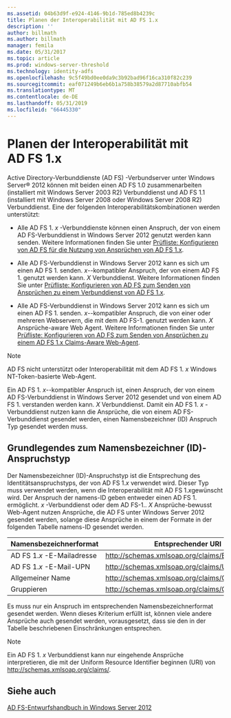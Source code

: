 ```yaml
---
ms.assetid: 04b63d9f-e924-4146-9b1d-785ed8b4239c
title: Planen der Interoperabilität mit AD FS 1.x
description: ''
author: billmath
ms.author: billmath
manager: femila
ms.date: 05/31/2017
ms.topic: article
ms.prod: windows-server-threshold
ms.technology: identity-adfs
ms.openlocfilehash: 9c5f49bd0ee0da9c3b92bad96f16ca310f82c239
ms.sourcegitcommit: eaf071249b6eb6b1a758b38579a2d87710abfb54
ms.translationtype: MT
ms.contentlocale: de-DE
ms.lasthandoff: 05/31/2019
ms.locfileid: "66445330"
---
```

# <a name="planning-for-interoperability-with-ad-fs-1x"></a>Planen der Interoperabilität mit AD FS 1.x

Active Directory-Verbunddienste \(AD FS\) -Verbundserver unter Windows Server® 2012 können mit beiden einen AD FS 1.0 zusammenarbeiten \(installiert mit Windows Server 2003 R2\) Verbunddienst und AD FS 1.1 \(installiert mit Windows Server 2008 oder Windows Server 2008 R2\) Verbunddienst. Eine der folgenden Interoperabilitätskombinationen werden unterstützt:  

-   Alle AD FS 1. *x* -Verbunddienste können einen Anspruch, der von einem AD FS-Verbunddienst in Windows Server 2012 genutzt werden kann senden. Weitere Informationen finden Sie unter [Prüfliste: Konfigurieren von AD FS für die Nutzung von Ansprüchen von AD FS 1.x](../../ad-fs/deployment/Checklist--Configuring-AD-FS--to-Consume-Claims-from-AD-FS-1.x.md).  

-   Alle AD FS-Verbunddienst in Windows Server 2012 kann es sich um einen AD FS 1. senden. *x*\--kompatibler Anspruch, der von einem AD FS 1. genutzt werden kann. *X* Verbunddienst. Weitere Informationen finden Sie unter [Prüfliste: Konfigurieren von AD FS zum Senden von Ansprüchen zu einem Verbunddienst von AD FS 1.x](../../ad-fs/deployment/Checklist--Configuring-AD-FS-to-Send-Claims-to-an-AD-FS-1.x-Federation-Service.md).  

-   Alle AD FS-Verbunddienst in Windows Server 2012 kann es sich um einen AD FS 1. senden. *x*\--kompatibler Anspruch, die von einer oder mehreren Webservern, die mit dem AD FS-1. genutzt werden kann. *X* Ansprüche\-aware Web Agent. Weitere Informationen finden Sie unter [Prüfliste: Konfigurieren von AD FS zum Senden von Ansprüchen zu einem AD FS 1.x Claims-Aware Web-Agent](../../ad-fs/deployment/Checklist--Configuring-AD-FS-to-Send-Claims-to-an-AD-FS-1.x-Claims-Aware-Web-Agent.md).  

> [!NOTE]  
> AD FS nicht unterstützt oder Interoperabilität mit dem AD FS 1. *x* Windows NT-Token-basierte Web-Agent.  

Ein AD FS 1. *x*\--kompatibler Anspruch ist, einen Anspruch, der von einem AD FS-Verbunddienst in Windows Server 2012 gesendet und von einem AD FS 1. verstanden werden kann. *X* Verbunddienst. Damit ein AD FS 1. *x* -Verbunddienst nutzen kann die Ansprüche, die von einem AD FS-Verbunddienst gesendet werden, einen Namensbezeichner \(ID\) Anspruch Typ gesendet werden muss.  

## <a name="understanding-the-name-id-claim-type"></a>Grundlegendes zum Namensbezeichner (ID)-Anspruchstyp  
Der Namensbezeichner (ID)-Anspruchstyp ist die Entsprechung des Identitätsanspruchstyps, der von AD FS 1.*x* verwendet wird. Dieser Typ muss verwendet werden, wenn die Interoperabilität mit AD FS 1.*x*gewünscht wird. Der Anspruch der namens-ID geben entweder einen AD FS 1. ermöglicht. *x* -Verbunddienst oder dem AD FS-1.. *X* Ansprüche\-bewusst Web-Agent nutzen Ansprüche, die AD FS unter Windows Server 2012 gesendet werden, solange diese Ansprüche in einem der Formate in der folgenden Tabelle namens-ID gesendet werden.  


|      Namensbezeichnerformat       |               Entsprechender URI                |
|---------------------------|------------------------------------------------|
| AD FS 1.*x* -E-Mailadresse | http://schemas.xmlsoap.org/claims/EmailAddress |
|   AD FS 1.*x* -E-Mail-UPN   |     http://schemas.xmlsoap.org/claims/UPN      |
|        Allgemeiner Name        |  http://schemas.xmlsoap.org/claims/CommonName  |
|           Gruppieren           |    http://schemas.xmlsoap.org/claims/Group     |

Es muss nur ein Anspruch im entsprechenden Namensbezeichnerformat gesendet werden. Wenn dieses Kriterium erfüllt ist, können viele andere Ansprüche auch gesendet werden, vorausgesetzt, dass sie den in der Tabelle beschriebenen Einschränkungen entsprechen.  

> [!NOTE]  
> Ein AD FS 1. *x* Verbunddienst kann nur eingehende Ansprüche interpretieren, die mit der Uniform Resource Identifier beginnen \(URI\) von http://schemas.xmlsoap.org/claims/.  

## <a name="see-also"></a>Siehe auch
[AD FS-Entwurfshandbuch in Windows Server 2012](AD-FS-Design-Guide-in-Windows-Server-2012.md)
